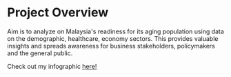 # Project Overview 
Aim is to analyze on Malaysia's readiness for its aging population using data on the demographic, healthcare, economy sectors. This provides valuable insights and spreads awareness for business stakeholders, policymakers and the general public.


Check out my infographic [here!](https://github.com/faudziahismail/Is-Malaysia-Ready-for-an-Aging-Population/blob/main/WD%20Poster%20Visualization%20(1).pdf)
